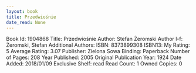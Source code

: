 ```yaml
---
layout: book
title: Przedwiośnie 
date_read: None
---
```


Book Id: 1904868
Title: Przedwiośnie 
Author: Stefan Żeromski
Author l-f: Żeromski, Stefan
Additional Authors: 
ISBN: 8373899308
ISBN13: 
My Rating: 5
Average Rating: 3.07
Publisher: Zielona Sowa
Binding: Paperback
Number of Pages: 208
Year Published: 2005
Original Publication Year: 1924
Date Added: 2018/01/09
Exclusive Shelf: read
Read Count: 1
Owned Copies: 0

